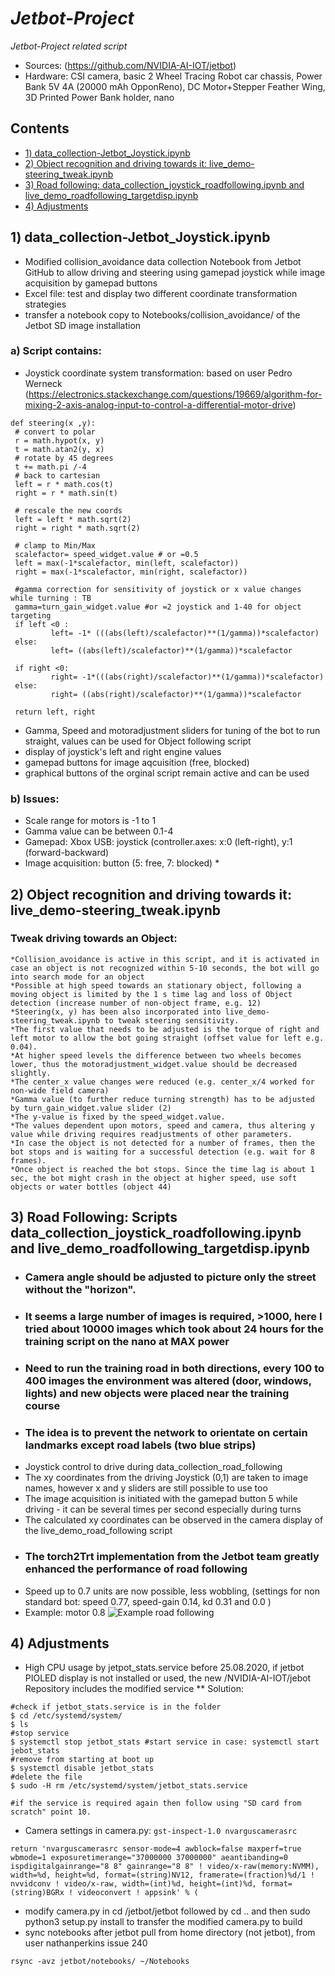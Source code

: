 # _Jetbot-Project_
*Jetbot-Project related script*

* Sources: (https://github.com/NVIDIA-AI-IOT/jetbot)
* Hardware: CSI camera, basic 2 Wheel Tracing Robot car chassis, Power Bank 5V 4A (20000 mAh OpponReno), DC Motor+Stepper Feather Wing, 3D Printed Power Bank holder, nano

## Contents
* [1) data_collection-Jetbot_Joystick.ipynb](#script)
* [2) Object recognition and driving towards it: live_demo-steering_tweak.ipynb](#recognition)
* [3) Road following: data_collection_joystick_roadfollowing.ipynb and live_demo_roadfollowing_targetdisp.ipynb](#roadfollowing)
* [4) Adjustments](#adjusts)

## 1) data_collection-Jetbot_Joystick.ipynb

* Modified collision_avoidance data collection Notebook from Jetbot GitHub to allow driving and steering using gamepad joystick while image acquisition by gamepad buttons
* Excel file: test and display two different coordinate transformation strategies
* transfer a notebook copy to Notebooks/collision_avoidance/ of the Jetbot SD image installation

### a) Script contains: 
   * Joystick coordinate system transformation: based on user Pedro Werneck (https://electronics.stackexchange.com/questions/19669/algorithm-for-mixing-2-axis-analog-input-to-control-a-differential-motor-drive)
   ```
def steering(x ,y):
	# convert to polar
	r = math.hypot(x, y)
	t = math.atan2(y, x)
	# rotate by 45 degrees
	t += math.pi /-4
	# back to cartesian
	left = r * math.cos(t)
	right = r * math.sin(t)

	# rescale the new coords
	left = left * math.sqrt(2)
	right = right * math.sqrt(2)

	# clamp to Min/Max
	scalefactor= speed_widget.value # or =0.5
	left = max(-1*scalefactor, min(left, scalefactor))
	right = max(-1*scalefactor, min(right, scalefactor))

	#gamma correction for sensitivity of joystick or x value changes while turning : TB
	gamma=turn_gain_widget.value #or =2 joystick and 1-40 for object targeting
	if left <0 :
    		left= -1* (((abs(left)/scalefactor)**(1/gamma))*scalefactor)
	else:
    		left= ((abs(left)/scalefactor)**(1/gamma))*scalefactor
   
	if right <0:
    		right= -1*(((abs(right)/scalefactor)**(1/gamma))*scalefactor)
	else:
    		right= ((abs(right)/scalefactor)**(1/gamma))*scalefactor

	return left, right
```
   * Gamma, Speed and motoradjustment sliders for tuning of the bot to run straight, values can be used for Object following script
   * display of joystick's left and right engine values
   * gamepad buttons for image aqcuisition (free, blocked)
   * graphical buttons of the orginal script remain active and can be used

### b) Issues:
   * Scale range for motors is -1 to 1
   * Gamma value can be between 0.1-4
   * Gamepad: Xbox USB: joystick (controller.axes: x:0 (left-right), y:1 (forward-backward)
   * Image acquisition: button (5: free, 7: blocked)   *
 
 ## 2) Object recognition and driving towards it: live_demo-steering_tweak.ipynb
 
 ### Tweak driving towards an Object:
 	*Collision_avoidance is active in this script, and it is activated in case an object is not recognized within 5-10 seconds, the bot will go into search mode for an object 
 	*Possible at high speed towards an stationary object, following a moving object is limited by the 1 s time lag and loss of Object detection (increase number of non-object frame, e.g. 12)
	*Steering(x, y) has been also incorporated into live_demo-steering_tweak.ipynb to tweak steering sensitivity.
	*The first value that needs to be adjusted is the torque of right and left motor to allow the bot going straight (offset value for left e.g. 0.04).
	*At higher speed levels the difference between two wheels becomes lower, thus the motoradjustment_widget.value should be decreased slightly.
	*The center_x value changes were reduced (e.g. center_x/4 worked for non-wide field camera) 
	*Gamma value (to further reduce turning strength) has to be adjusted by turn_gain_widget.value slider (2) 
	*The y-value is fixed by the speed_widget.value.
	*The values dependent upon motors, speed and camera, thus altering y value while driving requires readjustments of other parameters.
	*In case the object is not detected for a number of frames, then the bot stops and is waiting for a successful detection (e.g. wait for 8 frames).
	*Once object is reached the bot stops. Since the time lag is about 1 sec, the bot might crash in the object at higher speed, use soft objects or water bottles (object 44)	


## 3)	Road Following: Scripts data_collection_joystick_roadfollowing.ipynb and live_demo_roadfollowing_targetdisp.ipynb
 -  ### Camera angle should be adjusted to picture only the street without the "horizon".
 -  ### It seems a large number of images is required, >1000, here I tried about 10000 images which took about 24 hours for the training script on the nano at MAX power
 -  ### Need to run the training road in both directions, every 100 to 400 images the environment was altered (door, windows, lights) and new objects were placed near the training course
 - ### The idea is to prevent the network to orientate on certain landmarks except road labels (two blue strips)

  * Joystick control to drive during data_collection_road_following
  * The xy coordinates from the driving Joystick (0,1) are taken to image names, however x and y sliders are still possible to use too
  * The image acquisition is initiated with the gamepad button 5 while driving - it can be several times per second especially during turns
  * The calculated xy coordinates can be observed in the camera display of the live_demo_road_following script
  
  - ### The torch2Trt implementation from the Jetbot team greatly enhanced the performance of road following
  * Speed up to 0.7 units are now possible, less wobbling,  (settings for non standard bot: speed 0.77, speed-gain 0.14, kd 0.31 and 0.0 )   
  * Example: motor 0.8
  ![Example road following](Gif_Demo/bot08-3.gif)
  
## 4) Adjustments
* High CPU usage by jetpot_stats.service before 25.08.2020, if jetbot PIOLED display is not installed or used, the new /NVIDIA-AI-IOT/jebot Repository includes the modified service
** Solution:
```
#check if jetbot_stats.service is in the folder 
$ cd /etc/systemd/system/
$ ls
#stop service
$ systemctl stop jetbot_stats #start service in case: systemctl start jebot_stats
#remove from starting at boot up
$ systemctl disable jetbot_stats
#delete the file
$ sudo -H rm /etc/systemd/system/jetbot_stats.service

#if the service is required again then follow using "SD card from scratch" point 10.
```
* Camera settings in camera.py:
```gst-inspect-1.0 nvarguscamerasrc```

```return 'nvarguscamerasrc sensor-mode=4 awblock=false maxperf=true wbmode=1 exposuretimerange="37000000 37000000" aeantibanding=0 ispdigitalgainrange="8 8" gainrange="8 8" ! video/x-raw(memory:NVMM), width=%d, height=%d, format=(string)NV12, framerate=(fraction)%d/1 ! nvvidconv ! video/x-raw, width=(int)%d, height=(int)%d, format=(string)BGRx ! videoconvert ! appsink' % (```
* modify camera.py in cd /jetbot/jetbot followed by cd ..  and then sudo python3 setup.py install to transfer the modified camera.py to build
* sync notebooks after jetbot pull from home directory (not jetbot), from user nathanperkins issue 240

```rsync -avz jetbot/notebooks/ ~/Notebooks```
